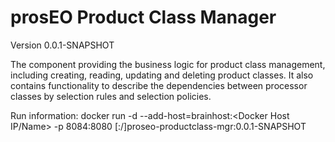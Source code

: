 # prosEO Product Class Manager

Version 0.0.1-SNAPSHOT

The component providing the business logic for product class management, including creating, reading, updating and deleting product classes. It also contains functionality to describe the dependencies between processor classes by selection rules and selection policies.

Run information:
    docker run -d --add-host=brainhost:<Docker Host IP/Name> -p 8084:8080 [<Registry Name>:<Registry Port>/]proseo-productclass-mgr:0.0.1-SNAPSHOT
    